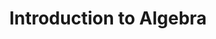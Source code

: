 ---
title: "Introduction to Algebra"
collection: teaching
type: "Teaching Assistance"
# permalink: /teaching/2014-spring-teaching-1
venue: "Technical University Darmstadt"
start_date: 2019-04-01
end_date: 2019-09-30
# location: "City, Country"


# This is a description of a teaching experience. You can use markdown like any other post.

# Heading 1
# ======

# Heading 2
# ======

# Heading 3
# ======

---